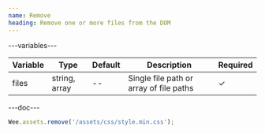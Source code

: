 ```yaml
---
name: Remove
heading: Remove one or more files from the DOM
---
```


---variables---

| Variable | Type          | Default | Description                             | Required |
| -------- | ------------- | ------- | --------------------------------------- | -------- |
| files    | string, array | --      | Single file path or array of file paths | &#10003; |

---doc---

```javascript
Wee.assets.remove('/assets/css/style.min.css');
```